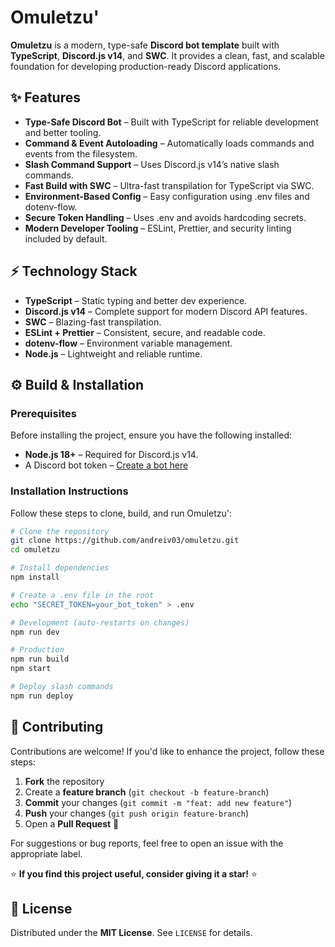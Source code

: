 # Omuletzu'

**Omuletzu** is a modern, type-safe **Discord bot template** built with **TypeScript**, **Discord.js v14**, and **SWC**. It provides a clean, fast, and scalable foundation for developing production-ready Discord applications.

## ✨ Features

- **Type-Safe Discord Bot** – Built with TypeScript for reliable development and better tooling.
- **Command & Event Autoloading** – Automatically loads commands and events from the filesystem.
- **Slash Command Support** – Uses Discord.js v14’s native slash commands.
- **Fast Build with SWC** – Ultra-fast transpilation for TypeScript via SWC.
- **Environment-Based Config** – Easy configuration using .env files and dotenv-flow.
- **Secure Token Handling** – Uses .env and avoids hardcoding secrets.
- **Modern Developer Tooling** – ESLint, Prettier, and security linting included by default.

## ⚡ Technology Stack

- **TypeScript** – Static typing and better dev experience.
- **Discord.js v14** – Complete support for modern Discord API features.
- **SWC** – Blazing-fast transpilation.
- **ESLint + Prettier** – Consistent, secure, and readable code.
- **dotenv-flow** – Environment variable management.
- **Node.js** – Lightweight and reliable runtime.

## ⚙️ Build & Installation

### Prerequisites

Before installing the project, ensure you have the following installed:

- **Node.js 18+** – Required for Discord.js v14.
- A Discord bot token – [Create a bot here](https://discord.com/developers/applications)

### Installation Instructions

Follow these steps to clone, build, and run Omuletzu':
```sh
# Clone the repository
git clone https://github.com/andreiv03/omuletzu.git
cd omuletzu

# Install dependencies
npm install

# Create a .env file in the root
echo "SECRET_TOKEN=your_bot_token" > .env

# Development (auto-restarts on changes)
npm run dev

# Production
npm run build
npm start

# Deploy slash commands
npm run deploy
```

## 🤝 Contributing

Contributions are welcome! If you'd like to enhance the project, follow these steps:

1. **Fork** the repository
2. Create a **feature branch** (`git checkout -b feature-branch`)
3. **Commit** your changes (`git commit -m "feat: add new feature"`)
4. **Push** your changes (`git push origin feature-branch`)
5. Open a **Pull Request** 🚀

For suggestions or bug reports, feel free to open an issue with the appropriate label.

⭐ **If you find this project useful, consider giving it a star!** ⭐

## 📜 License

Distributed under the **MIT License**. See `LICENSE` for details.
